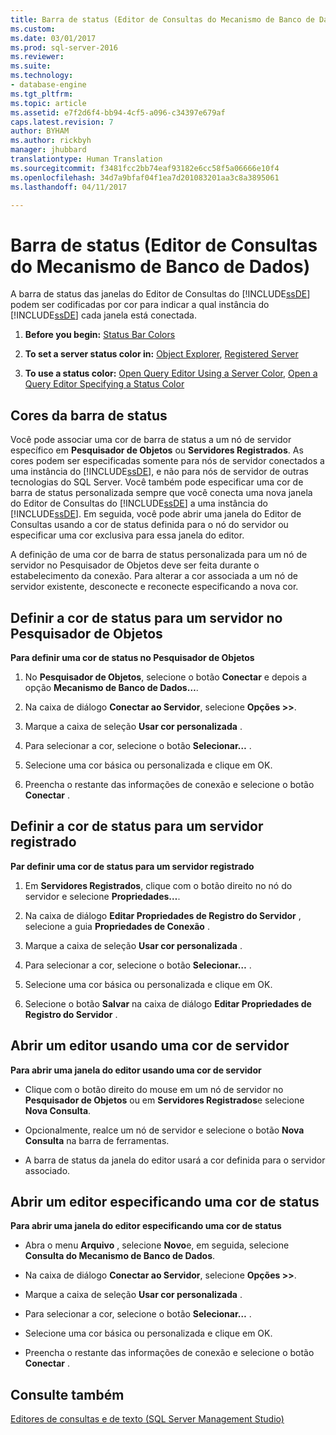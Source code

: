 ```yaml
---
title: Barra de status (Editor de Consultas do Mecanismo de Banco de Dados) | Microsoft Docs
ms.custom: 
ms.date: 03/01/2017
ms.prod: sql-server-2016
ms.reviewer: 
ms.suite: 
ms.technology:
- database-engine
ms.tgt_pltfrm: 
ms.topic: article
ms.assetid: e7f2d6f4-bb94-4cf5-a096-c34397e679af
caps.latest.revision: 7
author: BYHAM
ms.author: rickbyh
manager: jhubbard
translationtype: Human Translation
ms.sourcegitcommit: f3481fcc2bb74eaf93182e6cc58f5a06666e10f4
ms.openlocfilehash: 34d7a9bfaf04f1ea7d201083201aa3c8a3895061
ms.lasthandoff: 04/11/2017

---
```

# <a name="status-bar-database-engine-query-editor"></a>Barra de status (Editor de Consultas do Mecanismo de Banco de Dados)
  A barra de status das janelas do Editor de Consultas do [!INCLUDE[ssDE](../../includes/ssde-md.md)] podem ser codificadas por cor para indicar a qual instância do [!INCLUDE[ssDE](../../includes/ssde-md.md)] cada janela está conectada.  
  
1.  **Before you begin:**  [Status Bar Colors](#StatusBarColors)  
  
2.  **To set a server status color in:**  [Object Explorer](#SetOEServerColor), [Registered Server](#SetRegServerColor)  
  
3.  **To use a status color:**  [Open Query Editor Using a Server Color](#OpenServerColor), [Open a Query Editor Specifying a Status Color](#OpenSpecColor)  
  
##  <a name="StatusBarColors"></a> Cores da barra de status  
 Você pode associar uma cor de barra de status a um nó de servidor específico em **Pesquisador de Objetos** ou **Servidores Registrados**. As cores podem ser especificadas somente para nós de servidor conectados a uma instância do [!INCLUDE[ssDE](../../includes/ssde-md.md)], e não para nós de servidor de outras tecnologias do SQL Server. Você também pode especificar uma cor de barra de status personalizada sempre que você conecta uma nova janela do Editor de Consultas do [!INCLUDE[ssDE](../../includes/ssde-md.md)] a uma instância do [!INCLUDE[ssDE](../../includes/ssde-md.md)]. Em seguida, você pode abrir uma janela do Editor de Consultas usando a cor de status definida para o nó do servidor ou especificar uma cor exclusiva para essa janela do editor.  
  
 A definição de uma cor de barra de status personalizada para um nó de servidor no Pesquisador de Objetos deve ser feita durante o estabelecimento da conexão. Para alterar a cor associada a um nó de servidor existente, desconecte e reconecte especificando a nova cor.  
  
##  <a name="SetOEServerColor"></a> Definir a cor de status para um servidor no Pesquisador de Objetos  
 **Para definir uma cor de status no Pesquisador de Objetos**  
  
1.  No **Pesquisador de Objetos**, selecione o botão **Conectar** e depois a opção **Mecanismo de Banco de Dados…**.  
  
2.  Na caixa de diálogo **Conectar ao Servidor**, selecione **Opções >>**.  
  
3.  Marque a caixa de seleção **Usar cor personalizada** .  
  
4.  Para selecionar a cor, selecione o botão **Selecionar…** .  
  
5.  Selecione uma cor básica ou personalizada e clique em OK.  
  
6.  Preencha o restante das informações de conexão e selecione o botão **Conectar** .  
  
##  <a name="SetRegServerColor"></a> Definir a cor de status para um servidor registrado  
 **Par definir uma cor de status para um servidor registrado**  
  
1.  Em **Servidores Registrados**, clique com o botão direito no nó do servidor e selecione **Propriedades…**.  
  
2.  Na caixa de diálogo **Editar Propriedades de Registro do Servidor** , selecione a guia **Propriedades de Conexão** .  
  
3.  Marque a caixa de seleção **Usar cor personalizada** .  
  
4.  Para selecionar a cor, selecione o botão **Selecionar…** .  
  
5.  Selecione uma cor básica ou personalizada e clique em OK.  
  
6.  Selecione o botão **Salvar** na caixa de diálogo **Editar Propriedades de Registro do Servidor** .  
  
##  <a name="OpenServerColor"></a> Abrir um editor usando uma cor de servidor  
 **Para abrir uma janela do editor usando uma cor de servidor**  
  
-   Clique com o botão direito do mouse em um nó de servidor no **Pesquisador de Objetos** ou em **Servidores Registrados**e selecione **Nova Consulta**.  
  
-   Opcionalmente, realce um nó de servidor e selecione o botão **Nova Consulta** na barra de ferramentas.  
  
-   A barra de status da janela do editor usará a cor definida para o servidor associado.  
  
##  <a name="OpenSpecColor"></a> Abrir um editor especificando uma cor de status  
 **Para abrir uma janela do editor especificando uma cor de status**  
  
-   Abra o menu **Arquivo** , selecione **Novo**e, em seguida, selecione **Consulta do Mecanismo de Banco de Dados**.  
  
-   Na caixa de diálogo **Conectar ao Servidor**, selecione **Opções >>**.  
  
-   Marque a caixa de seleção **Usar cor personalizada** .  
  
-   Para selecionar a cor, selecione o botão **Selecionar…** .  
  
-   Selecione uma cor básica ou personalizada e clique em OK.  
  
-   Preencha o restante das informações de conexão e selecione o botão **Conectar** .  
  
## <a name="see-also"></a>Consulte também  
 [Editores de consultas e de texto &#40;SQL Server Management Studio&#41;](../../relational-databases/scripting/query-and-text-editors-sql-server-management-studio.md)  
  
  
